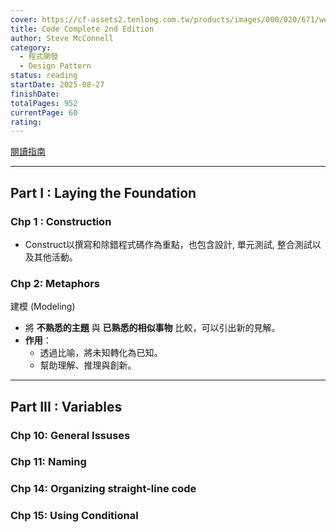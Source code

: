 ```yaml
---
cover: https://cf-assets2.tenlong.com.tw/products/images/000/020/671/webp/51FUYfErOXL.webp?1545100735
title: Code Complete 2nd Edition
author: Steve McConnell
category:
  - 程式開發
  - Design Pattern
status: reading
startDate: 2025-08-27
finishDate:
totalPages: 952
currentPage: 60
rating:
---
```




[閱讀指南](https://dotblogs.com.tw/hatelove/2018/12/23/code-complete-2nd-edition-reading-guide)

---

## Part I : Laying the Foundation

### Chp 1 : Construction
- Construct以撰寫和除錯程式碼作為重點，也包含設計, 單元測試, 整合測試以及其他活動。

### Chp 2: Metaphors
  建模 (Modeling)
- 將 **不熟悉的主題** 與 **已熟悉的相似事物** 比較，可以引出新的見解。
- **作用**：
    - 透過比喻，將未知轉化為已知。
    - 幫助理解、推理與創新。

---

## Part III : Variables
### Chp 10: General Issuses
### Chp 11: Naming
### Chp 14: Organizing straight-line code
### Chp 15: Using Conditional
